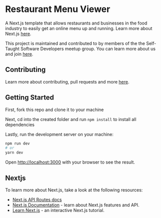 # Restaurant Menu Viewer
A Next.js template that allows restaurants and businesses in the food industry to easily get an online menu up and running. Learn more about Next.js [here](#nextjs).

This project is maintained and contributed to by members of the the Self-Taught Software Developers meetup group. You can learn more about us and join [here](https://www.meetup.com/Philadelphia-Self-Taught-Developers-Meetup-Group/).

## Contributing

Learn more about contributing, pull requests and more [here](https://github.com/Self-Taught-Software-Developers/restaurant-menu-viewer/blob/main/CONTRIBUTING.md).

## Getting Started

First, fork this repo and clone it to your machine

Next, cd into the created folder and run ```npm install``` to install all dependencies

Lastly, run the development server on your machine:

```bash
npm run dev
# or
yarn dev
```

Open [http://localhost:3000](http://localhost:3000) with your browser to see the result.

## Nextjs

To learn more about Next.js, take a look at the following resources:

- [Next.js API Routes docs](https://nextjs.org/docs/api-routes/introduction)
- [Next.js Documentation](https://nextjs.org/docs) - learn about Next.js features and API.
- [Learn Next.js](https://nextjs.org/learn) - an interactive Next.js tutorial.

